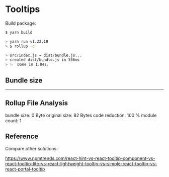 # Tooltips

Build package:

```zsh
$ yarn build

> yarn run v1.22.10
> $ rollup -c

> src/index.js → dist/bundle.js...
> created dist/bundle.js in 556ms
> ✨  Done in 1.04s.
```

## Bundle size

-----------------------------
Rollup File Analysis
-----------------------------
bundle size:    0 Byte
original size:  82 Bytes
code reduction: 100 %
module count:   1

## Reference

Compare other solutions:

https://www.npmtrends.com/react-hint-vs-react-tooltip-component-vs-react-tooltip-lite-vs-react-lightweight-tooltip-vs-simple-react-tooltip-vs-react-portal-tooltip